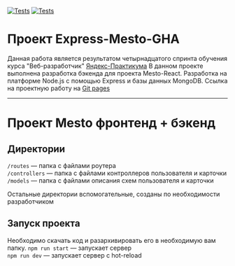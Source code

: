 [![Tests](../../actions/workflows/tests-13-sprint.yml/badge.svg)](../../actions/workflows/tests-13-sprint.yml) [![Tests](../../actions/workflows/tests-14-sprint.yml/badge.svg)](../../actions/workflows/tests-14-sprint.yml)
# Проект Express-Mesto-GHA #
Данная работа является результатом четырнадцатого спринта обучения курса "Веб-разработчик" [Яндекс-Практикума](https://practicum.yandex.ru/ "Сайт Яндекс-Практикума")
В данном проекте выполнена разработка бэкенда для проекта Mesto-React. Разработка на платформе Node.js с помощью Express и базы данных MongoDB.
Ссылка на проектную работу на [Git pages](https://github.com/andreiklepko88/express-mesto-gha.git "Ссылка на проектную работу")
***
# Проект Mesto фронтенд + бэкенд
## Директории

`/routes` — папка с файлами роутера  
`/controllers` — папка с файлами контроллеров пользователя и карточки   
`/models` — папка с файлами описания схем пользователя и карточки  
  
Остальные директории вспомогательные, созданы по необходимости разработчиком

## Запуск проекта
Необходимо скачать код и разархивировать его в необходимую вам папку.
`npm run start` — запускает сервер   
`npm run dev` — запускает сервер с hot-reload
